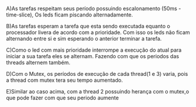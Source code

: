A)As tarefas respeitam seus período  possuindo escalonamento (50ms - time-slice), 
Os leds ficam piscando alternadamente.

B)As tarefas esperam a tarefa que esta sendo executada equanto o processador livera de acordo com a prioridade. 
Com isso os leds não ficam alternando entre si  e sim esperando o anterior terminar a tarefa.

C)Como o led com mais prioridade interrompe a execução do atual para iniciar a sua tarefa eles se alternam.
Fazendo com que os periodos das threads alternem também.

D)Com o Mutex, os períodos de execução de cada thread(1 e 3) varia, pois a thread com mutex tera seu tempo aumentado. 

E)Similar ao caso acima, com a thread 2 possuindo herança com o mutex,o que pode fazer com que seu periodo aumente